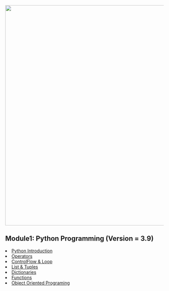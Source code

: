 <img src= "https://github.com/qasim1020/100DaysOfCode/blob/main/images/banner.png" width=900 height=700>

## Module1: Python Programming (Version = 3.9)
<li><a href="https://github.com/qasim1020/100DaysOfCode/blob/main/Day1%20python_introduction/Day1%20Python%20Introduction.ipynb">Python Introduction</a></li>
<li><a href = "https://github.com/qasim1020/100DaysOfCode/blob/main/Day2%20operators/Day2%20python_operators.ipynb">Operators</a></li>
<li><a href = "https://github.com/qasim1020/100DaysOfCode/blob/main/Day3%20control_flow%20%26%20loops/control_flow%20%26%20loops.ipynb">ControlFlow & Loop</a></li>
<li><a href = "https://github.com/qasim1020/100DaysOfCode/tree/main/Day4%20list%20%26%20tuples">List & Tuples</a></li>
<li><a href = "https://github.com/qasim1020/100DaysOfCode/tree/main/Day5%20dictionaries">Dictionaries</a></li>
<li><a href = "https://github.com/qasim1020/100DaysOfCode/blob/main/Day6%20functions/functions.ipynb">Functions</a></li>
<li><a href = "https://github.com/qasim1020/100DaysOfCode/tree/main/Day7%20OOP">Object Oriented Programing</a></li>
